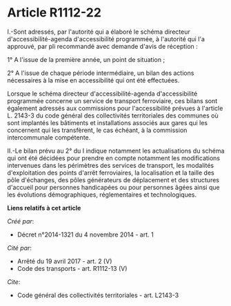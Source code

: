 # Article R1112-22

I.-Sont adressés, par l'autorité qui a élaboré le schéma directeur d'accessibilité-agenda d'accessibilité programmée, à
l'autorité qui l'a approuvé, par pli recommandé avec demande d'avis de réception : 

1° A l'issue de la première année, un point de situation ; 

2° A l'issue de chaque période intermédiaire, un bilan des actions nécessaires à la mise en accessibilité qui ont été
effectuées. 

Lorsque le schéma directeur d'accessibilité-agenda d'accessibilité programmée concerne un service de transport ferroviaire,
ces bilans sont également adressés aux commissions pour l'accessibilité prévues à l'article L. 2143-3 du code général des
collectivités territoriales des communes où sont implantés les bâtiments et installations associés aux gares qui les
concernent qui les transfèrent, le cas échéant, à la commission intercommunale compétente. 

II.-Le bilan prévu au 2° du I indique notamment les actualisations du schéma qui ont été décidées pour prendre en compte
notamment les modifications intervenues dans les périmètres des services de transport, les modalités d'exploitation des
points d'arrêt ferroviaires, la localisation et la taille des pôle d'échanges, des pôles générateurs de déplacement et des
structures d'accueil pour personnes handicapées ou pour personnes âgées ainsi que les évolutions démographiques,
réglementaires et technologiques.

**Liens relatifs à cet article**

_Créé par_:

  - Décret n°2014-1321 du 4 novembre 2014 - art. 1

_Cité par_:

  - Arrêté du 19 avril 2017 - art. 2 (V)
  - Code des transports - art. R1112-13 (V)

_Cite_:

  - Code général des collectivités territoriales - art. L2143-3
